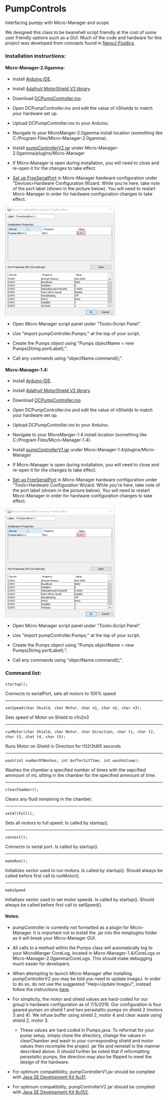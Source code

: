 # PumpControls
Interfacing pumpy with Micro-Manager and scope

We designed this class to be beanshell script friendly at the cost of some user friendly options such as a GUI. Much of the code and hardware for this project was developed from concepts found in [NanoJ-Fluidics](https://github.com/HenriquesLab/NanoJ-Fluidics/wiki).

### Installation instructions:
#### Micro-Manager-2.0gamma:

* Install [Arduino IDE](https://www.arduino.cc/en/Main/Software).

* Install [Adafruit MotorShield V2 library](https://learn.adafruit.com/adafruit-motor-shield-v2-for-arduino/install-software).

* Download [DCPumpController.ino](https://github.com/espruston/PumpControls/tree/master/DCPumpController).

* Open DCPumpController.ino and edit the value of nShields to match your hardware set up.

* Upload DCPumpController.ino to your Arduino.

* Navigate to your MicroManger-2.0gamma install location (something like C:/Program Files/Micro-Manager-2.0gamma).

* Install [pumpControllerV2.jar](https://github.com/espruston/PumpControls/blob/master/pumpControllerV2.jar) under Micro-Manager-2.0gamma/plugins/Micro-Manager

 * If Micro-Manager is open during installation, you will need to close and re-open it for the changes to take effect.

* [Set up FreeSerialPort](https://micro-manager.org/wiki/FreeSerialPort) in Micro-Manager hardware configuration under "Devices>Hardware Configuration Wizard. While you're here, take note of the port label (shown in the picture below). You will need to restart Micro-Manager in order for hardware configuration changes to take effect.

<img src="images/PortName.png" width="350" height="350">

* Open Micro-Manager script panel under "Tools>Script Panel".

* Use "import pumpController.Pumps;" at the top of your script.

* Create the Pumps object using "Pumps objectName = new Pumps(String portLabel);".

* Call any commands using "objectName.command();".
#### Micro-Manager-1.4:

* Install [Arduino IDE](https://www.arduino.cc/en/Main/Software).

* Install [Adafruit MotorShield V2 library](https://learn.adafruit.com/adafruit-motor-shield-v2-for-arduino/install-software).

* Download [DCPumpController.ino](https://github.com/espruston/PumpControls/tree/master/DCPumpController).

* Open DCPumpController.ino and edit the value of nShields to match your hardware set up.

* Upload DCPumpController.ino to your Arduino.

* Navigate to your MicroManger-1.4 install location (something like C:/Program Files/Micro-Manager-1.4).

* Install [pumpControllerV1.jar](https://github.com/espruston/PumpControls/blob/master/pumpControllerV1.jar) under Micro-Manager-1.4/plugins/Micro-Manager

 * If Micro-Manager is open during installation, you will need to close and re-open it for the changes to take effect.

* [Set up FreeSerialPort](https://micro-manager.org/wiki/FreeSerialPort) in Micro-Manager hardware configuration under "Tools>Hardware Configuration Wizard. While you're here, take note of the port label (shown in the picture below). You will need to restart Micro-Manager in order for hardware configuration changes to take effect.

<img src="images/PortName.png" width="350" height="350">

* Open Micro-Manager script panel under "Tools>Script Panel".

* Use "import pumpController.Pumps;" at the top of your script.

* Create the Pumps object using "Pumps objectName = new Pumps(String portLabel);".

* Call any commands using "objectName.command();".

### Command list:

```
startup();
```
Connects to serialPort, sets all motors to 100% speed

___

```
setSpeed(char Shield, char Motor, char n1, char n2, char n3); 
```
Sets speed of Motor on Shield to n1n2n3

___

```
runMotor(char Shield, char Motor, char Direction, char t1, char t2, char t3, chat t4, char t5); 
```

Runs Motor on Shield in Direction for t1t2t3t4t5 seconds

___

```
wash(int numberOfWashes, int bufferSitTime, int washVolume); 
```

Washes the chamber a specified number of times with the sepcified ammount of mL sitting in the chamber for the specified ammount of time.

___

```
clearChamber();
```

Clears any fluid remaining in the chamber.

___

```
setAllFull();
```

Sets all motors to full speed. Is called by startup().

___

```
connect();
```

Connects to serial port. Is called by startup().

___

```
makeRun();
```

Initializes vector used to run motors. Is called by startup(). Should always be called before first call to runMotor().

___

```
makeSpeed
```

Initializes vector used to set motor speeds. Is called by startup(). Should always be called before first call to setSpeed().

#### Notes:

* pumpController is currently not formatted as a plugin for Micro-Manager. It is important not to install the .jar into the mmplugins folder as it will break your Micro-Manager GUI.

* All calls to a method within the Pumps class will automatically log to your MicroManger CoreLog, located in Micro-Manager-1.4/CoreLogs or Micro-Manager-2.0gamma/CoreLogs. This should make debugging much easier for developers.

* When attempting to launch Micro-Manager after installing pumpControllerV2 you may be told you need to update ImageJ. In order to do so, do not use the suggested "Help>Update ImageJ", instead follow the instructions [here](https://imagej.nih.gov/ij/plugins/updater/).

* For simplicity, the motor and shield values are hard-coded for our group's hardware configuration as of 7/5/2019. Our configuration is four geared pumps on shield 1 and two perastaltic pumps on shield 2 (motors 3 and 4). We infuse buffer using shield 2, motor 4 and clear waste using shield 2, motor 3. 
  * These values are hard coded in Pumps.java. To reformat for your pump setup, simply clone the directory, change the values in clearChamber and wash to your corresponding shield and motor values then recompile the project .jar file and reinstall in the manner described above. It should further be noted that if reformatting perastaltic pumps, the direction may also be flipped to meet the design of the hardware.

* For optimum compatiblility, pumpControllerV1.jar should be compiled with [Java SE Development Kit 6u31](https://www.oracle.com/technetwork/java/javase/java-archive-downloads-javase6-419409.html).

* For optimum compatibility, pumpControllerV2.jar should be compiled with [Java SE Development Kit 8u152](https://www.oracle.com/technetwork/java/javase/downloads/java-archive-javase8-2177648.html).

